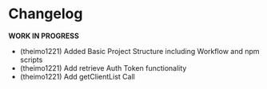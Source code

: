 # Changelog

<!--
  Placeholder for the next version (at the beginning of the line):
  ## **WORK IN PROGRESS**
-->
**WORK IN PROGRESS**
* (theimo1221) Added Basic Project Structure including Workflow and npm scripts
* (theimo1221) Add retrieve Auth Token functionality
* (theimo1221) Add getClientList Call
